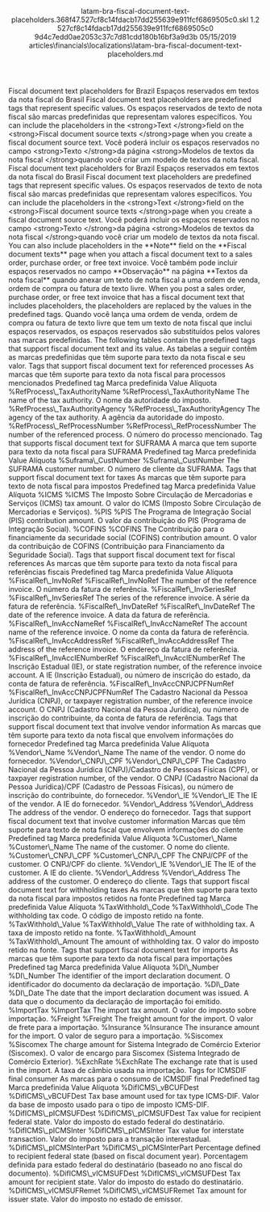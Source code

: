 <?xml version="1.0" encoding="UTF-8"?>
<xliff xmlns:logoport="urn:logoport:xliffeditor:xliff-extras:1.0" xmlns:xsi="http://www.w3.org/2001/XMLSchema-instance" xmlns="urn:oasis:names:tc:xliff:document:1.2" xmlns:xliffext="urn:microsoft:content:schema:xliffextensions" version="1.2" xsi:schemaLocation="urn:oasis:names:tc:xliff:document:1.2 xliff-core-1.2-transitional.xsd">
  <file datatype="xml" source-language="en-US" original="latam-bra-fiscal-document-text-placeholders.md" target-language="pt-BR">
    <header>
      <tool tool-company="Microsoft" tool-version="1.0-7889195" tool-name="mdxliff" tool-id="mdxliff"/>
      <xliffext:skl_file_name>latam-bra-fiscal-document-text-placeholders.368f47.527cf8c14fdacb17dd255639e911fcf6869505c0.skl</xliffext:skl_file_name>
      <xliffext:version>1.2</xliffext:version>
      <xliffext:ms.openlocfilehash>527cf8c14fdacb17dd255639e911fcf6869505c0</xliffext:ms.openlocfilehash>
      <xliffext:ms.sourcegitcommit>9d4c7edd0ae2053c37c7d81cdd180b16bf3a9d3b</xliffext:ms.sourcegitcommit>
      <xliffext:ms.lasthandoff>05/15/2019</xliffext:ms.lasthandoff>
      <xliffext:ms.openlocfilepath>articles\financials\localizations\latam-bra-fiscal-document-text-placeholders.md</xliffext:ms.openlocfilepath>
    </header>
    <body>
      <group extype="content" id="content">
        <trans-unit xml:space="preserve" translate="yes" id="101" restype="x-metadata">
          <source>Fiscal document text placeholders for Brazil</source>
        <target logoport:matchpercent="101" state="translated" state-qualifier="leveraged-tm">Espaços reservados em textos da nota fiscal do Brasil</target></trans-unit>
        <trans-unit xml:space="preserve" translate="yes" id="102" restype="x-metadata">
          <source>Fiscal document text placeholders are predefined tags that represent specific values.</source>
        <target logoport:matchpercent="101" state="translated" state-qualifier="leveraged-tm">Os espaços reservados de texto de nota fiscal são marcas predefinidas que representam valores específicos.</target></trans-unit>
        <trans-unit xml:space="preserve" translate="yes" id="103" restype="x-metadata">
          <source>You can include the placeholders in the <bpt id="p1">&lt;strong&gt;</bpt>Text <ept id="p1">&lt;/strong&gt;</ept>field on the <bpt id="p2">&lt;strong&gt;</bpt>Fiscal document source texts <ept id="p2">&lt;/strong&gt;</ept>page when you create a fiscal document source text.</source>
        <target logoport:matchpercent="101" state="translated" state-qualifier="leveraged-tm">Você poderá incluir os espaços reservados no campo <bpt id="p1">&lt;strong&gt;</bpt>Texto <ept id="p1">&lt;/strong&gt;</ept>da página <bpt id="p2">&lt;strong&gt;</bpt>Modelos de textos da nota fiscal <ept id="p2">&lt;/strong&gt;</ept>quando você criar um modelo de textos da nota fiscal.</target></trans-unit>
        <trans-unit xml:space="preserve" translate="yes" id="104">
          <source>Fiscal document text placeholders for Brazil</source>
        <target logoport:matchpercent="101" state="translated" state-qualifier="leveraged-tm">Espaços reservados em textos da nota fiscal do Brasil</target></trans-unit>
        <trans-unit xml:space="preserve" translate="yes" id="105">
          <source>Fiscal document text placeholders are predefined tags that represent specific values.</source>
        <target logoport:matchpercent="101" state="translated" state-qualifier="leveraged-tm">Os espaços reservados de texto de nota fiscal são marcas predefinidas que representam valores específicos.</target></trans-unit>
        <trans-unit xml:space="preserve" translate="yes" id="106">
          <source>You can include the placeholders in the <bpt id="p1">&lt;strong&gt;</bpt>Text <ept id="p1">&lt;/strong&gt;</ept>field on the <bpt id="p2">&lt;strong&gt;</bpt>Fiscal document source texts <ept id="p2">&lt;/strong&gt;</ept>page when you create a fiscal document source text.</source>
        <target logoport:matchpercent="101" state="translated" state-qualifier="leveraged-tm">Você poderá incluir os espaços reservados no campo <bpt id="p1">&lt;strong&gt;</bpt>Texto <ept id="p1">&lt;/strong&gt;</ept>da página <bpt id="p2">&lt;strong&gt;</bpt>Modelos de textos da nota fiscal <ept id="p2">&lt;/strong&gt;</ept>quando você criar um modelo de textos da nota fiscal.</target></trans-unit>
        <trans-unit xml:space="preserve" translate="yes" id="107">
          <source>You can also include placeholders in the <bpt id="p1">**</bpt>Note<ept id="p1">**</ept> field on the <bpt id="p2">**</bpt>Fiscal document texts<ept id="p2">**</ept> page when you attach a fiscal document text to a sales order, purchase order, or free text invoice.</source>
        <target logoport:matchpercent="101" state="translated" state-qualifier="leveraged-tm">Você também pode incluir espaços reservados no campo <bpt id="p1">**</bpt>Observação<ept id="p1">**</ept> na página <bpt id="p2">**</bpt>Textos da nota fiscal<ept id="p2">**</ept> quando anexar um texto de nota fiscal a uma ordem de venda, ordem de compra ou fatura de texto livre.</target></trans-unit>
        <trans-unit xml:space="preserve" translate="yes" id="108">
          <source>When you post a sales order, purchase order, or free text invoice that has a fiscal document text that includes placeholders, the placeholders are replaced by the values in the predefined tags.</source>
        <target logoport:matchpercent="101" state="translated" state-qualifier="leveraged-tm">Quando você lança uma ordem de venda, ordem de compra ou fatura de texto livre que tem um texto de nota fiscal que inclui espaços reservados, os espaços reservados são substituídos pelos valores nas marcas predefinidas.</target></trans-unit>
        <trans-unit xml:space="preserve" translate="yes" id="109">
          <source>The following tables contain the predefined tags that support fiscal document text and its value.</source>
        <target logoport:matchpercent="101" state="translated" state-qualifier="leveraged-tm">As tabelas a seguir contêm as marcas predefinidas que têm suporte para texto da nota fiscal e seu valor.</target></trans-unit>
        <trans-unit xml:space="preserve" translate="yes" id="110">
          <source>Tags that support fiscal document text for referenced processes</source>
        <target logoport:matchpercent="101" state="translated" state-qualifier="leveraged-tm">As marcas que têm suporte para texto da nota fiscal para processos mencionados</target></trans-unit>
        <trans-unit xml:space="preserve" translate="yes" id="111">
          <source>Predefined tag</source>
        <target logoport:matchpercent="101" state="translated" state-qualifier="leveraged-tm">Marca predefinida</target></trans-unit>
        <trans-unit xml:space="preserve" translate="yes" id="112">
          <source>Value</source>
        <target logoport:matchpercent="101" state="translated" state-qualifier="leveraged-tm">Alíquota</target></trans-unit>
        <trans-unit xml:space="preserve" translate="yes" id="113">
          <source>%RefProcess<ph id="ph1">\_</ph>TaxAuthorityName</source>
        <target logoport:matchpercent="101" state="translated" state-qualifier="leveraged-tm">%RefProcess<ph id="ph1">\_</ph>TaxAuthorityName</target></trans-unit>
        <trans-unit xml:space="preserve" translate="yes" id="114">
          <source>The name of the tax authority.</source>
        <target logoport:matchpercent="101" state="translated" state-qualifier="leveraged-tm">O nome da autoridade do imposto.</target></trans-unit>
        <trans-unit xml:space="preserve" translate="yes" id="115">
          <source>%RefProcess<ph id="ph1">\_</ph>TaxAuthorityAgency</source>
        <target logoport:matchpercent="101" state="translated" state-qualifier="leveraged-tm">%RefProcess<ph id="ph1">\_</ph>TaxAuthorityAgency</target></trans-unit>
        <trans-unit xml:space="preserve" translate="yes" id="116">
          <source>The agency of the tax authority.</source>
        <target logoport:matchpercent="101" state="translated" state-qualifier="leveraged-tm">A agência da autoridade do imposto.</target></trans-unit>
        <trans-unit xml:space="preserve" translate="yes" id="117">
          <source>%RefProcess<ph id="ph1">\_</ph>RefProcessNumber</source>
        <target logoport:matchpercent="101" state="translated" state-qualifier="leveraged-tm">%RefProcess<ph id="ph1">\_</ph>RefProcessNumber</target></trans-unit>
        <trans-unit xml:space="preserve" translate="yes" id="118">
          <source>The number of the referenced process.</source>
        <target logoport:matchpercent="101" state="translated" state-qualifier="leveraged-tm">O número do processo mencionado.</target></trans-unit>
        <trans-unit xml:space="preserve" translate="yes" id="119">
          <source>Tag that supports fiscal document text for SUFRAMA</source>
        <target logoport:matchpercent="101" state="translated" state-qualifier="leveraged-tm">A marca que tem suporte para texto da nota fiscal para SUFRAMA</target></trans-unit>
        <trans-unit xml:space="preserve" translate="yes" id="120">
          <source>Predefined tag</source>
        <target logoport:matchpercent="101" state="translated" state-qualifier="leveraged-tm">Marca predefinida</target></trans-unit>
        <trans-unit xml:space="preserve" translate="yes" id="121">
          <source>Value</source>
        <target logoport:matchpercent="101" state="translated" state-qualifier="leveraged-tm">Alíquota</target></trans-unit>
        <trans-unit xml:space="preserve" translate="yes" id="122">
          <source>%Suframa<ph id="ph1">\_</ph>CustNumber</source>
        <target logoport:matchpercent="101" state="translated" state-qualifier="leveraged-tm">%Suframa<ph id="ph1">\_</ph>CustNumber</target></trans-unit>
        <trans-unit xml:space="preserve" translate="yes" id="123">
          <source>The SUFRAMA customer number.</source>
        <target logoport:matchpercent="101" state="translated" state-qualifier="leveraged-tm">O número de cliente da SUFRAMA.</target></trans-unit>
        <trans-unit xml:space="preserve" translate="yes" id="124">
          <source>Tags that support fiscal document text for taxes</source>
        <target logoport:matchpercent="101" state="translated" state-qualifier="leveraged-tm">As marcas que têm suporte para texto de nota fiscal para impostos</target></trans-unit>
        <trans-unit xml:space="preserve" translate="yes" id="125">
          <source>Predefined tag</source>
        <target logoport:matchpercent="101" state="translated" state-qualifier="leveraged-tm">Marca predefinida</target></trans-unit>
        <trans-unit xml:space="preserve" translate="yes" id="126">
          <source>Value</source>
        <target logoport:matchpercent="101" state="translated" state-qualifier="leveraged-tm">Alíquota</target></trans-unit>
        <trans-unit xml:space="preserve" translate="yes" id="127">
          <source>%ICMS</source>
        <target logoport:matchpercent="101" state="translated" state-qualifier="leveraged-tm">%ICMS</target></trans-unit>
        <trans-unit xml:space="preserve" translate="yes" id="128">
          <source>The Imposto Sobre Circulação de Mercadorias e Serviços (ICMS) tax amount.</source>
        <target logoport:matchpercent="101" state="translated" state-qualifier="leveraged-tm">O valor do ICMS (Imposto Sobre Circulação de Mercadorias e Serviços).</target></trans-unit>
        <trans-unit xml:space="preserve" translate="yes" id="129">
          <source>%PIS</source>
        <target logoport:matchpercent="101" state="translated" state-qualifier="leveraged-tm">%PIS</target></trans-unit>
        <trans-unit xml:space="preserve" translate="yes" id="130">
          <source>The Programa de Integração Social (PIS) contribution amount.</source>
        <target logoport:matchpercent="101" state="translated" state-qualifier="leveraged-tm">O valor da contribuição do PIS (Programa de Integração Social).</target></trans-unit>
        <trans-unit xml:space="preserve" translate="yes" id="131">
          <source>%COFINS</source>
        <target logoport:matchpercent="101" state="translated" state-qualifier="leveraged-tm">%COFINS</target></trans-unit>
        <trans-unit xml:space="preserve" translate="yes" id="132">
          <source>The Contribuição para o financiamente da securidade social (COFINS) contribution amount.</source>
        <target logoport:matchpercent="101" state="translated" state-qualifier="leveraged-tm">O valor da contribuição de COFINS (Contribuição para Financiamento da Seguridade Social).</target></trans-unit>
        <trans-unit xml:space="preserve" translate="yes" id="133">
          <source>Tags that support fiscal document text for fiscal references</source>
        <target logoport:matchpercent="101" state="translated" state-qualifier="leveraged-tm">As marcas que têm suporte para texto da nota fiscal para referências fiscais</target></trans-unit>
        <trans-unit xml:space="preserve" translate="yes" id="134">
          <source>Predefined tag</source>
        <target logoport:matchpercent="101" state="translated" state-qualifier="leveraged-tm">Marca predefinida</target></trans-unit>
        <trans-unit xml:space="preserve" translate="yes" id="135">
          <source>Value</source>
        <target logoport:matchpercent="101" state="translated" state-qualifier="leveraged-tm">Alíquota</target></trans-unit>
        <trans-unit xml:space="preserve" translate="yes" id="136">
          <source>%FiscalRef<ph id="ph1">\_</ph>InvNoRef</source>
        <target logoport:matchpercent="101" state="translated" state-qualifier="leveraged-tm">%FiscalRef<ph id="ph1">\_</ph>InvNoRef</target></trans-unit>
        <trans-unit xml:space="preserve" translate="yes" id="137">
          <source>The number of the reference invoice.</source>
        <target logoport:matchpercent="101" state="translated" state-qualifier="leveraged-tm">O número da fatura de referência.</target></trans-unit>
        <trans-unit xml:space="preserve" translate="yes" id="138">
          <source>%FiscalRef<ph id="ph1">\_</ph>InvSeriesRef</source>
        <target logoport:matchpercent="101" state="translated" state-qualifier="leveraged-tm">%FiscalRef<ph id="ph1">\_</ph>InvSeriesRef</target></trans-unit>
        <trans-unit xml:space="preserve" translate="yes" id="139">
          <source>The series of the reference invoice.</source>
        <target logoport:matchpercent="101" state="translated" state-qualifier="leveraged-tm">A série da fatura de referência.</target></trans-unit>
        <trans-unit xml:space="preserve" translate="yes" id="140">
          <source>%FiscalRef<ph id="ph1">\_</ph>InvDateRef</source>
        <target logoport:matchpercent="101" state="translated" state-qualifier="leveraged-tm">%FiscalRef<ph id="ph1">\_</ph>InvDateRef</target></trans-unit>
        <trans-unit xml:space="preserve" translate="yes" id="141">
          <source>The date of the reference invoice.</source>
        <target logoport:matchpercent="101" state="translated" state-qualifier="leveraged-tm">A data da fatura de referência.</target></trans-unit>
        <trans-unit xml:space="preserve" translate="yes" id="142">
          <source>%FiscalRef<ph id="ph1">\_</ph>InvAccNameRef</source>
        <target logoport:matchpercent="101" state="translated" state-qualifier="leveraged-tm">%FiscalRef<ph id="ph1">\_</ph>InvAccNameRef</target></trans-unit>
        <trans-unit xml:space="preserve" translate="yes" id="143">
          <source>The account name of the reference invoice.</source>
        <target logoport:matchpercent="101" state="translated" state-qualifier="leveraged-tm">O nome da conta da fatura de referência.</target></trans-unit>
        <trans-unit xml:space="preserve" translate="yes" id="144">
          <source>%FiscalRef<ph id="ph1">\_</ph>InvAccAddressRef</source>
        <target logoport:matchpercent="101" state="translated" state-qualifier="leveraged-tm">%FiscalRef<ph id="ph1">\_</ph>InvAccAddressRef</target></trans-unit>
        <trans-unit xml:space="preserve" translate="yes" id="145">
          <source>The address of the reference invoice.</source>
        <target logoport:matchpercent="101" state="translated" state-qualifier="leveraged-tm">O endereço da fatura de referência.</target></trans-unit>
        <trans-unit xml:space="preserve" translate="yes" id="146">
          <source>%FiscalRef<ph id="ph1">\_</ph>InvAccIENumberRef</source>
        <target logoport:matchpercent="101" state="translated" state-qualifier="leveraged-tm">%FiscalRef<ph id="ph1">\_</ph>InvAccIENumberRef</target></trans-unit>
        <trans-unit xml:space="preserve" translate="yes" id="147">
          <source>The Inscrição Estadual (IE), or state registration number, of the reference invoice account.</source>
        <target logoport:matchpercent="101" state="translated" state-qualifier="leveraged-tm">A IE (Inscrição Estadual), ou número de inscrição do estado, da conta de fatura de referência.</target></trans-unit>
        <trans-unit xml:space="preserve" translate="yes" id="148">
          <source>%FiscalRef<ph id="ph1">\_</ph>InvAccCNPJCPFNumRef</source>
        <target logoport:matchpercent="101" state="translated" state-qualifier="leveraged-tm">%FiscalRef<ph id="ph1">\_</ph>InvAccCNPJCPFNumRef</target></trans-unit>
        <trans-unit xml:space="preserve" translate="yes" id="149">
          <source>The Cadastro Nacional da Pessoa Jurídica (CNPJ), or taxpayer registration number, of the reference invoice account.</source>
        <target logoport:matchpercent="101" state="translated" state-qualifier="leveraged-tm">O CNPJ (Cadastro Nacional da Pessoa Jurídica), ou número de inscrição do contribuinte, da conta de fatura de referência.</target></trans-unit>
        <trans-unit xml:space="preserve" translate="yes" id="150">
          <source>Tags that support fiscal document text that involve vendor information</source>
        <target logoport:matchpercent="101" state="translated" state-qualifier="leveraged-tm">As marcas que têm suporte para texto da nota fiscal que envolvem informações do fornecedor</target></trans-unit>
        <trans-unit xml:space="preserve" translate="yes" id="151">
          <source>Predefined tag</source>
        <target logoport:matchpercent="101" state="translated" state-qualifier="leveraged-tm">Marca predefinida</target></trans-unit>
        <trans-unit xml:space="preserve" translate="yes" id="152">
          <source>Value</source>
        <target logoport:matchpercent="101" state="translated" state-qualifier="leveraged-tm">Alíquota</target></trans-unit>
        <trans-unit xml:space="preserve" translate="yes" id="153">
          <source>%Vendor<ph id="ph1">\_</ph>Name</source>
        <target logoport:matchpercent="101" state="translated" state-qualifier="leveraged-tm">%Vendor<ph id="ph1">\_</ph>Name</target></trans-unit>
        <trans-unit xml:space="preserve" translate="yes" id="154">
          <source>The name of the vendor.</source>
        <target logoport:matchpercent="101" state="translated" state-qualifier="leveraged-tm">O nome do fornecedor.</target></trans-unit>
        <trans-unit xml:space="preserve" translate="yes" id="155">
          <source>%Vendor<ph id="ph1">\_</ph>CNPJ<ph id="ph2">\_</ph>CPF</source>
        <target logoport:matchpercent="101" state="translated" state-qualifier="leveraged-tm">%Vendor<ph id="ph1">\_</ph>CNPJ<ph id="ph2">\_</ph>CPF</target></trans-unit>
        <trans-unit xml:space="preserve" translate="yes" id="156">
          <source>The Cadastro Nacional da Pessoa Jurídica (CNPJ)/Cadastro de Pessoas Físicas (CPF), or taxpayer registration number, of the vendor.</source>
        <target logoport:matchpercent="101" state="translated" state-qualifier="leveraged-tm">O CNPJ (Cadastro Nacional da Pessoa Jurídica)/CPF (Cadastro de Pessoas Físicas), ou número de inscrição do contribuinte, do fornecedor.</target></trans-unit>
        <trans-unit xml:space="preserve" translate="yes" id="157">
          <source>%Vendor<ph id="ph1">\_</ph>IE</source>
        <target logoport:matchpercent="101" state="translated" state-qualifier="leveraged-tm">%Vendor<ph id="ph1">\_</ph>IE</target></trans-unit>
        <trans-unit xml:space="preserve" translate="yes" id="158">
          <source>The IE of the vendor.</source>
        <target logoport:matchpercent="101" state="translated" state-qualifier="leveraged-tm">A IE do fornecedor.</target></trans-unit>
        <trans-unit xml:space="preserve" translate="yes" id="159">
          <source>%Vendor<ph id="ph1">\_</ph>Address</source>
        <target logoport:matchpercent="101" state="translated" state-qualifier="leveraged-tm">%Vendor<ph id="ph1">\_</ph>Address</target></trans-unit>
        <trans-unit xml:space="preserve" translate="yes" id="160">
          <source>The address of the vendor.</source>
        <target logoport:matchpercent="101" state="translated" state-qualifier="leveraged-tm">O endereço do fornecedor.</target></trans-unit>
        <trans-unit xml:space="preserve" translate="yes" id="161">
          <source>Tags that support fiscal document text that involve customer information</source>
        <target logoport:matchpercent="101" state="translated" state-qualifier="leveraged-tm">Marcas que têm suporte para texto de nota fiscal que envolvem informações do cliente</target></trans-unit>
        <trans-unit xml:space="preserve" translate="yes" id="162">
          <source>Predefined tag</source>
        <target logoport:matchpercent="101" state="translated" state-qualifier="leveraged-tm">Marca predefinida</target></trans-unit>
        <trans-unit xml:space="preserve" translate="yes" id="163">
          <source>Value</source>
        <target logoport:matchpercent="101" state="translated" state-qualifier="leveraged-tm">Alíquota</target></trans-unit>
        <trans-unit xml:space="preserve" translate="yes" id="164">
          <source>%Customer<ph id="ph1">\_</ph>Name</source>
        <target logoport:matchpercent="101" state="translated" state-qualifier="leveraged-tm">%Customer<ph id="ph1">\_</ph>Name</target></trans-unit>
        <trans-unit xml:space="preserve" translate="yes" id="165">
          <source>The name of the customer.</source>
        <target logoport:matchpercent="101" state="translated" state-qualifier="leveraged-tm">O nome do cliente.</target></trans-unit>
        <trans-unit xml:space="preserve" translate="yes" id="166">
          <source>%Customer<ph id="ph1">\_</ph>CNPJ<ph id="ph2">\_</ph>CPF</source>
        <target logoport:matchpercent="101" state="translated" state-qualifier="leveraged-tm">%Customer<ph id="ph1">\_</ph>CNPJ<ph id="ph2">\_</ph>CPF</target></trans-unit>
        <trans-unit xml:space="preserve" translate="yes" id="167">
          <source>The CNPJ/CPF of the customer.</source>
        <target logoport:matchpercent="101" state="translated" state-qualifier="leveraged-tm">O CNPJ/CPF do cliente.</target></trans-unit>
        <trans-unit xml:space="preserve" translate="yes" id="168">
          <source>%Vendor<ph id="ph1">\_</ph>IE</source>
        <target logoport:matchpercent="101" state="translated" state-qualifier="leveraged-tm">%Vendor<ph id="ph1">\_</ph>IE</target></trans-unit>
        <trans-unit xml:space="preserve" translate="yes" id="169">
          <source>The IE of the customer.</source>
        <target logoport:matchpercent="101" state="translated" state-qualifier="leveraged-tm">A IE do cliente.</target></trans-unit>
        <trans-unit xml:space="preserve" translate="yes" id="170">
          <source>%Vendor<ph id="ph1">\_</ph>Address</source>
        <target logoport:matchpercent="101" state="translated" state-qualifier="leveraged-tm">%Vendor<ph id="ph1">\_</ph>Address</target></trans-unit>
        <trans-unit xml:space="preserve" translate="yes" id="171">
          <source>The address of the customer.</source>
        <target logoport:matchpercent="101" state="translated" state-qualifier="leveraged-tm">O endereço do cliente.</target></trans-unit>
        <trans-unit xml:space="preserve" translate="yes" id="172">
          <source>Tags that support fiscal document text for withholding taxes</source>
        <target logoport:matchpercent="101" state="translated" state-qualifier="leveraged-tm">As marcas que têm suporte para texto da nota fiscal para impostos retidos na fonte</target></trans-unit>
        <trans-unit xml:space="preserve" translate="yes" id="173">
          <source>Predefined tag</source>
        <target logoport:matchpercent="101" state="translated" state-qualifier="leveraged-tm">Marca predefinida</target></trans-unit>
        <trans-unit xml:space="preserve" translate="yes" id="174">
          <source>Value</source>
        <target logoport:matchpercent="101" state="translated" state-qualifier="leveraged-tm">Alíquota</target></trans-unit>
        <trans-unit xml:space="preserve" translate="yes" id="175">
          <source>%TaxWithhold<ph id="ph1">\_</ph>Code</source>
        <target logoport:matchpercent="101" state="translated" state-qualifier="leveraged-tm">%TaxWithhold<ph id="ph1">\_</ph>Code</target></trans-unit>
        <trans-unit xml:space="preserve" translate="yes" id="176">
          <source>The withholding tax code.</source>
        <target logoport:matchpercent="101" state="translated" state-qualifier="leveraged-tm">O código de imposto retido na fonte.</target></trans-unit>
        <trans-unit xml:space="preserve" translate="yes" id="177">
          <source>%TaxWithhold<ph id="ph1">\_</ph>Value</source>
        <target logoport:matchpercent="101" state="translated" state-qualifier="leveraged-tm">%TaxWithhold<ph id="ph1">\_</ph>Value</target></trans-unit>
        <trans-unit xml:space="preserve" translate="yes" id="178">
          <source>The rate of withholding tax.</source>
        <target logoport:matchpercent="101" state="translated" state-qualifier="leveraged-tm">A taxa de imposto retido na fonte.</target></trans-unit>
        <trans-unit xml:space="preserve" translate="yes" id="179">
          <source>%TaxWithhold<ph id="ph1">\_</ph>Amount</source>
        <target logoport:matchpercent="101" state="translated" state-qualifier="leveraged-tm">%TaxWithhold<ph id="ph1">\_</ph>Amount</target></trans-unit>
        <trans-unit xml:space="preserve" translate="yes" id="180">
          <source>The amount of withholding tax.</source>
        <target logoport:matchpercent="101" state="translated" state-qualifier="leveraged-tm">O valor do imposto retido na fonte.</target></trans-unit>
        <trans-unit xml:space="preserve" translate="yes" id="181">
          <source>Tags that support fiscal document text for imports</source>
        <target logoport:matchpercent="101" state="translated" state-qualifier="leveraged-tm">As marcas que têm suporte para texto da nota fiscal para importações</target></trans-unit>
        <trans-unit xml:space="preserve" translate="yes" id="182">
          <source>Predefined tag</source>
        <target logoport:matchpercent="101" state="translated" state-qualifier="leveraged-tm">Marca predefinida</target></trans-unit>
        <trans-unit xml:space="preserve" translate="yes" id="183">
          <source>Value</source>
        <target logoport:matchpercent="101" state="translated" state-qualifier="leveraged-tm">Alíquota</target></trans-unit>
        <trans-unit xml:space="preserve" translate="yes" id="184">
          <source>%DI<ph id="ph1">\_</ph>Number</source>
        <target logoport:matchpercent="101" state="translated" state-qualifier="leveraged-tm">%DI<ph id="ph1">\_</ph>Number</target></trans-unit>
        <trans-unit xml:space="preserve" translate="yes" id="185">
          <source>The identifier of the import declaration document.</source>
        <target logoport:matchpercent="101" state="translated" state-qualifier="leveraged-tm">O identificador do documento da declaração de importação.</target></trans-unit>
        <trans-unit xml:space="preserve" translate="yes" id="186">
          <source>%DI<ph id="ph1">\_</ph>Date</source>
        <target logoport:matchpercent="101" state="translated" state-qualifier="leveraged-tm">%DI<ph id="ph1">\_</ph>Date</target></trans-unit>
        <trans-unit xml:space="preserve" translate="yes" id="187">
          <source>The date that the import declaration document was issued.</source>
        <target logoport:matchpercent="101" state="translated" state-qualifier="leveraged-tm">A data que o documento da declaração de importação foi emitido.</target></trans-unit>
        <trans-unit xml:space="preserve" translate="yes" id="188">
          <source>%ImportTax</source>
        <target logoport:matchpercent="101" state="translated" state-qualifier="leveraged-tm">%ImportTax</target></trans-unit>
        <trans-unit xml:space="preserve" translate="yes" id="189">
          <source>The import tax amount.</source>
        <target logoport:matchpercent="101" state="translated" state-qualifier="leveraged-tm">O valor do imposto sobre importação.</target></trans-unit>
        <trans-unit xml:space="preserve" translate="yes" id="190">
          <source>%Freight</source>
        <target logoport:matchpercent="101" state="translated" state-qualifier="leveraged-tm">%Freight</target></trans-unit>
        <trans-unit xml:space="preserve" translate="yes" id="191">
          <source>The freight amount for the import.</source>
        <target logoport:matchpercent="101" state="translated" state-qualifier="leveraged-tm">O valor de frete para a importação.</target></trans-unit>
        <trans-unit xml:space="preserve" translate="yes" id="192">
          <source>%Insurance</source>
        <target logoport:matchpercent="101" state="translated" state-qualifier="leveraged-tm">%Insurance</target></trans-unit>
        <trans-unit xml:space="preserve" translate="yes" id="193">
          <source>The insurance amount for the import.</source>
        <target logoport:matchpercent="101" state="translated" state-qualifier="leveraged-tm">O valor de seguro para a importação.</target></trans-unit>
        <trans-unit xml:space="preserve" translate="yes" id="194">
          <source>%Siscomex</source>
        <target logoport:matchpercent="101" state="translated" state-qualifier="leveraged-tm">%Siscomex</target></trans-unit>
        <trans-unit xml:space="preserve" translate="yes" id="195">
          <source>The charge amount for Sistema Integrado de Comércio Exterior (Siscomex).</source>
        <target logoport:matchpercent="101" state="translated" state-qualifier="leveraged-tm">O valor de encargo para Siscomex (Sistema Integrado de Comércio Exterior).</target></trans-unit>
        <trans-unit xml:space="preserve" translate="yes" id="196">
          <source>%ExchRate</source>
        <target logoport:matchpercent="101" state="translated" state-qualifier="leveraged-tm">%ExchRate</target></trans-unit>
        <trans-unit xml:space="preserve" translate="yes" id="197">
          <source>The exchange rate that is used in the import.</source>
        <target logoport:matchpercent="101" state="translated" state-qualifier="leveraged-tm">A taxa de câmbio usada na importação.</target></trans-unit>
        <trans-unit xml:space="preserve" translate="yes" id="198">
          <source>Tags for ICMSDIF final consumer</source>
        <target logoport:matchpercent="101" state="translated" state-qualifier="leveraged-tm">As marcas para o consumo de ICMSDIF final</target></trans-unit>
        <trans-unit xml:space="preserve" translate="yes" id="199">
          <source>Predefined tag</source>
        <target logoport:matchpercent="101" state="translated" state-qualifier="leveraged-tm">Marca predefinida</target></trans-unit>
        <trans-unit xml:space="preserve" translate="yes" id="200">
          <source>Value</source>
        <target logoport:matchpercent="101" state="translated" state-qualifier="leveraged-tm">Alíquota</target></trans-unit>
        <trans-unit xml:space="preserve" translate="yes" id="201">
          <source>%DifICMS<ph id="ph1">\_</ph>vBCUFDest</source>
        <target logoport:matchpercent="101" state="translated" state-qualifier="leveraged-tm">%DifICMS<ph id="ph1">\_</ph>vBCUFDest</target></trans-unit>
        <trans-unit xml:space="preserve" translate="yes" id="202">
          <source>Tax base amount used for tax type ICMS-DIF.</source>
        <target logoport:matchpercent="101" state="translated" state-qualifier="leveraged-tm">Valor da base de imposto usado para o tipo de imposto ICMS-DIF.</target></trans-unit>
        <trans-unit xml:space="preserve" translate="yes" id="203">
          <source>%DifICMS<ph id="ph1">\_</ph>pICMSUFDest</source>
        <target logoport:matchpercent="101" state="translated" state-qualifier="leveraged-tm">%DifICMS<ph id="ph1">\_</ph>pICMSUFDest</target></trans-unit>
        <trans-unit xml:space="preserve" translate="yes" id="204">
          <source>Tax value for recipient federal state.</source>
        <target logoport:matchpercent="101" state="translated" state-qualifier="leveraged-tm">Valor do imposto do estado federal do destinatário.</target></trans-unit>
        <trans-unit xml:space="preserve" translate="yes" id="205">
          <source>%DifICMS<ph id="ph1">\_</ph>pICMSInter</source>
        <target logoport:matchpercent="101" state="translated" state-qualifier="leveraged-tm">%DifICMS<ph id="ph1">\_</ph>pICMSInter</target></trans-unit>
        <trans-unit xml:space="preserve" translate="yes" id="206">
          <source>Tax value for interstate transaction.</source>
        <target logoport:matchpercent="101" state="translated" state-qualifier="leveraged-tm">Valor do imposto para a transação interestadual.</target></trans-unit>
        <trans-unit xml:space="preserve" translate="yes" id="207">
          <source>%DifICMS<ph id="ph1">\_</ph>pICMSInterPart</source>
        <target logoport:matchpercent="101" state="translated" state-qualifier="leveraged-tm">%DifICMS<ph id="ph1">\_</ph>pICMSInterPart</target></trans-unit>
        <trans-unit xml:space="preserve" translate="yes" id="208">
          <source>Percentage defined to recipient federal state (based on fiscal document year).</source>
        <target logoport:matchpercent="101" state="translated" state-qualifier="leveraged-tm">Porcentagem definida para estado federal do destinatário (baseado no ano fiscal do documento).</target></trans-unit>
        <trans-unit xml:space="preserve" translate="yes" id="209">
          <source>%DifICMS<ph id="ph1">\_</ph>vICMSUFDest</source>
        <target logoport:matchpercent="101" state="translated" state-qualifier="leveraged-tm">%DifICMS<ph id="ph1">\_</ph>vICMSUFDest</target></trans-unit>
        <trans-unit xml:space="preserve" translate="yes" id="210">
          <source>Tax amount for recipient state.</source>
        <target logoport:matchpercent="101" state="translated" state-qualifier="leveraged-tm">Valor do imposto do estado do destinatário.</target></trans-unit>
        <trans-unit xml:space="preserve" translate="yes" id="211">
          <source>%DifICMS<ph id="ph1">\_</ph>vICMSUFRemet</source>
        <target logoport:matchpercent="101" state="translated" state-qualifier="leveraged-tm">%DifICMS<ph id="ph1">\_</ph>vICMSUFRemet</target></trans-unit>
        <trans-unit xml:space="preserve" translate="yes" id="212">
          <source>Tax amount for issuer state.</source>
        <target logoport:matchpercent="101" state="translated" state-qualifier="leveraged-tm">Valor do imposto no estado de emissor.</target></trans-unit>
      </group>
    </body>
  </file>
</xliff>